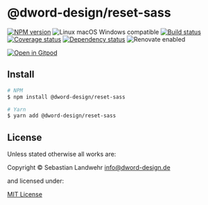 <!-- TITLE/ -->
# @dword-design/reset-sass
<!-- /TITLE -->

<!-- BADGES/ -->
[![NPM version](https://img.shields.io/npm/v/@dword-design/reset-sass.svg)](https://npmjs.org/package/@dword-design/reset-sass)
![Linux macOS Windows compatible](https://img.shields.io/badge/os-linux%20%7C%C2%A0macos%20%7C%C2%A0windows-blue)
[![Build status](https://img.shields.io/github/workflow/status/dword-design/reset-sass/build)](https://github.com/dword-design/reset-sass/actions)
[![Coverage status](https://img.shields.io/coveralls/dword-design/reset-sass)](https://coveralls.io/github/dword-design/reset-sass)
[![Dependency status](https://img.shields.io/david/dword-design/reset-sass)](https://david-dm.org/dword-design/reset-sass)
![Renovate enabled](https://img.shields.io/badge/renovate-enabled-brightgreen)

[![Open in Gitpod](https://gitpod.io/button/open-in-gitpod.svg)](https://gitpod.io/#https://github.com/dword-design/reset-sass)
<!-- /BADGES -->

<!-- DESCRIPTION/ -->

<!-- /DESCRIPTION -->

<!-- INSTALL/ -->
## Install

```bash
# NPM
$ npm install @dword-design/reset-sass

# Yarn
$ yarn add @dword-design/reset-sass
```
<!-- /INSTALL -->

<!-- LICENSE/ -->
## License

Unless stated otherwise all works are:

Copyright &copy; Sebastian Landwehr <info@dword-design.de>

and licensed under:

[MIT License](https://opensource.org/licenses/MIT)
<!-- /LICENSE -->
